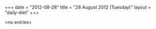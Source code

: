 +++
date = "2012-08-28"
title = "28 August 2012 (Tuesday)"
layout = "daily-diet"
+++


\<no entries\>

